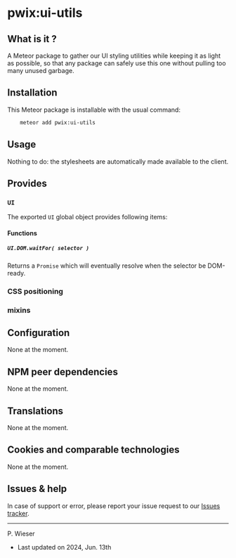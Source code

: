 # pwix:ui-utils

## What is it ?

A Meteor package to gather our UI styling utilities while keeping it as light as possible, so that any package can safely use this one without pulling too many unused garbage.

## Installation

This Meteor package is installable with the usual command:

```sh
    meteor add pwix:ui-utils
```

## Usage

Nothing to do: the stylesheets are automatically made available to the client.

## Provides

### `UI`

The exported `UI` global object provides following items:

#### Functions

##### `UI.DOM.waitFor( selector )`

Returns a `Promise` which will eventually resolve when the selector be DOM-ready.

### CSS positioning

### mixins

## Configuration

None at the moment.

## NPM peer dependencies

None at the moment.

## Translations

None at the moment.

## Cookies and comparable technologies

None at the moment.

## Issues & help

In case of support or error, please report your issue request to our [Issues tracker](https://github.com/trychlos/pwix-ui-utils/issues).

---
P. Wieser
- Last updated on 2024, Jun. 13th
